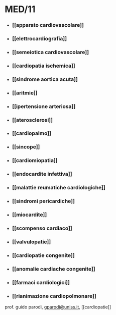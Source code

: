 # MED/11
- ### [[apparato cardiovascolare]]
- ### [[elettrocardiografia]]
- ### [[semeiotica cardiovascolare]]

- ### [[cardiopatia ischemica]]
- ### [[sindrome aortica acuta]]
- ### [[aritmie]]
- ### [[ipertensione arteriosa]]
- ### [[aterosclerosi]]
- ### [[cardiopalmo]]
- ### [[sincope]]
- ### [[cardiomiopatia]]

- ### [[endocardite infettiva]]
- ### [[malattie reumatiche cardiologiche]]
- ### [[sindromi pericardiche]]
- ### [[miocardite]]

- ### [[scompenso cardiaco]]
- ### [[valvulopatie]]
- ### [[cardiopatie congenite]]
- ### [[anomalie cardiache congenite]]

- ### [[farmaci cardiologici]]
- ### [[rianimazione cardiopolmonare]]

prof. guido parodi, gparodi@uniss.it, [[cardiopatie]]